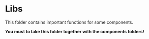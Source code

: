 # Libs

This folder contains important functions for some components.

**You must to take this folder together with the components folders!**
